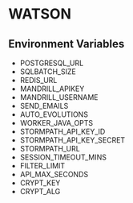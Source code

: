 # WATSON

## Environment Variables
* POSTGRESQL_URL
* SQLBATCH_SIZE
* REDIS_URL
* MANDRILL_APIKEY
* MANDRILL_USERNAME
* SEND_EMAILS
* AUTO_EVOLUTIONS
* WORKER_JAVA_OPTS
* STORMPATH_API_KEY_ID
* STORMPATH_API_KEY_SECRET
* STORMPATH_URL
* SESSION_TIMEOUT_MINS
* FILTER_LIMIT
* API_MAX_SECONDS
* CRYPT_KEY
* CRYPT_ALG

